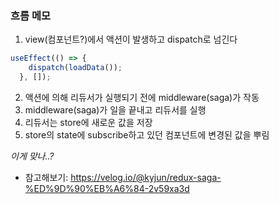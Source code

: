 ### 흐름 메모

1. view(컴포넌트?)에서 액션이 발생하고 dispatch로 넘긴다
```js
useEffect(() => {
    dispatch(loadData());
  }, []);
```

2. 액션에 의해 리듀서가 실행되기 전에 middleware(saga)가 작동
3. middleware(saga)가 일을 끝내고 리듀서를 실행
4. 리듀서는 store에 새로운 값을 저장
5. store의 state에 subscribe하고 있던 컴포넌트에 변경된 값을 뿌림

*이게 맞나..?*
- 참고해보기: https://velog.io/@kyjun/redux-saga-%ED%9D%90%EB%A6%84-2v59xa3d
